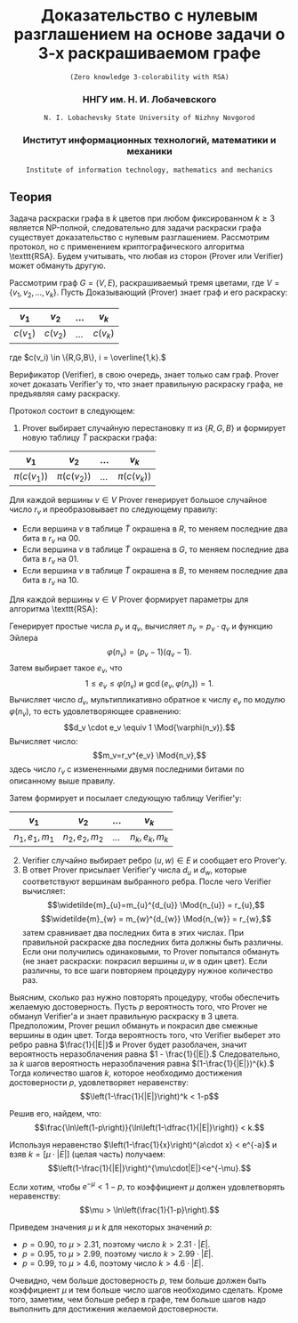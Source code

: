 <center>

# Доказательство с нулевым разглашением на основе задачи о 3-х раскрашиваемом графе
    (Zero knowledge 3-colorability with RSA)

### ННГУ им. Н. И. Лобачевского
    N. I. Lobachevsky State University of Nizhny Novgorod
### Институт информационных технологий, математики и механики
    Institute of information technology, mathematics and mechanics
    
</center>

## Теория
Задача раскраски графа в $k$ цветов при любом фиксированном $k \geq 3$ является NP-полной, следовательно для задачи раскраски графа существует доказательство с нулевым разглашением. Рассмотрим протокол, но с применением криптографического алгоритма \texttt{RSA}. Будем учитывать, что любая из сторон (Prover или Verifier) может обмануть другую.

Рассмотрим граф $G=(V,E)$, раскрашиваемый тремя цветами, где $V = \{v_1,v_2,\dots,v_k\}.$ Пусть Доказывающий (Prover) знает граф и его раскраску:


| $v_1$    | $v_2$    | $\dots$ | $v_k$    |
|----------|----------|---------|----------|
| $c(v_1)$ | $c(v_2)$ | $\dots$ | $c(v_k)$ |

где $c(v_i) \in \{R,G,B\}, i = \overline{1,k}.$

Верификатор (Verifier), в свою очередь, знает только сам граф. Prover хочет доказать Verifier'y то, что знает правильную раскраску графа, не предъявляя саму раскраску.

Протокол состоит в следующем:
1. Prover выбирает случайную перестановку $\pi$ из $\{ R,G,B \}$ и формирует новую таблицу $\widetilde{T}$ раскраски графа:  

| $v_1$         | $v_2$         | $\dots$ | $v_k$         |
|---------------|---------------|---------|---------------|
| $\pi(c(v_1))$ | $\pi(c(v_2))$ | $\dots$ | $\pi(c(v_k))$ |
  
Для каждой вершины $v \in V$ Prover генерирует большое случайное число $r_v$ и преобразовывает по следующему правилу:

- Если вершина $v$ в таблице $\widetilde{T}$ окрашена в $R,$ то меняем последние два бита в $r_v$ на $00.$
- Если вершина $v$ в таблице $\widetilde{T}$ окрашена в $G,$ то меняем последние два бита в $r_v$ на $01.$
- Если вершина $v$ в таблице $\widetilde{T}$ окрашена в $B,$ то меняем последние два бита в $r_v$ на $10.$

Для каждой вершины $v \in V$ Prover формирует параметры для алгоритма \texttt{RSA}:

Генерирует простые числа $p_v$ и $q_v,$ вычисляет $n_v = p_v \cdot q_v$ и функцию Эйлера $$\varphi(n_v)=(p_v-1)(q_v-1).$$ Затем выбирает такое $e_v,$ что $$1\le e_v \le \varphi(n_v)\text{ и }\gcd(e_v,\varphi(n_v))=1.$$
Вычисляет число $d_v,$ мультипликативно обратное к числу $e_v$ по модулю $\varphi(n_v),$ то есть удовлетворяющее сравнению: $$d_v \cdot e_v \equiv 1 \Mod{\varphi(n_v)}.$$
Вычисляет число: $$m_v=r_v^{e_v} \Mod{n_v},$$ здесь число $r_v$ с измененными двумя последними битами по описанному выше правилу. 

Затем формирует и посылает следующую таблицу Verifier'y:

| $v_1$         | $v_2$         | $\dots$ | $v_k$         |
|---------------|---------------|---------|---------------|
| $n_1,e_1,m_1$ | $n_2,e_2,m_2$ | $\dots$ | $n_k,e_k,m_k$ |

2. Verifier случайно выбирает ребро $(u,w)\in E$ и сообщает его Prover'y.
3. В ответ Prover присылает Verifier'y числа $d_{u}$ и $d_{w},$ которые соответствуют вершинам выбранного ребра. После чего Verifier вычисляет:
$$\widetilde{m}_{u}=m_{u}^{d_{u}} \Mod{n_{u}} = r_{u},$$ $$\widetilde{m}_{w} = m_{w}^{d_{w}} \Mod{n_{w}} = r_{w},$$
затем сравнивает два последних бита в этих числах. При правильной раскраске два последних бита должны быть различны. Если они получились одинаковыми, то Prover попытался обмануть (не знает раскраски: покрасил вершины $u,w$ в один цвет). Если различны, то все шаги повторяем процедуру нужное количество раз.


Выясним, сколько раз нужно повторять процедуру, чтобы обеспечить желаемую достоверность. Пусть $p$ вероятность того, что Prover не обманул Verifier'a и знает правильную раскраску в $3$ цвета. Предположим, Prover решил обмануть и покрасил две смежные вершины в один цвет. Тогда вероятность того, что Verifier выберет это ребро равна $\frac{1}{|E|}$ и Prover будет разоблачен, значит вероятность неразоблачения равна $1 - \frac{1}{|E|}.$ Следовательно, за $k$ шагов вероятность неразоблачения равна $(1-\frac{1}{|E|})^{k}.$ Тогда количество шагов $k,$ которое необходимо достижения достоверности $p,$ удовлетворяет неравенству: $$\left(1-\frac{1}{|E|}\right)^k < 1-p$$

Решив его, найдем, что: $$\frac{\ln\left(1-p\right)}{\ln\left(1-\dfrac{1}{|E|}\right)} < k.$$

Используя неравенство $\left(1-\frac{1}{x}\right)^{a\cdot x} < e^{-a}$ и взяв $k = [\mu\cdot|E|]$ (целая часть) получаем:
$$\left(1-\frac{1}{|E|}\right)^{\mu\cdot|E|}<e^{-\mu}.$$

Если хотим, чтобы $e^{-\mu} < 1-p,$ то коэффициент $\mu$ должен удовлетворять неравенству: 
$$\mu > \ln\left(\frac{1}{1-p}\right).$$


Приведем значения $\mu$ и $k$ для некоторых значений $p$:
- $p = 0.90,$ то $\mu > 2.31,$ поэтому число $k > 2.31\cdot|E|.$
- $p = 0.95,$ то $\mu > 2.99,$ поэтому число $k > 2.99\cdot|E|.$
- $p = 0.99,$ то $\mu > 4.6,$ поэтому число $k > 4.6\cdot|E|.$

Очевидно, чем больше достоверность $p$, тем больше должен быть коэффициент $\mu$ и тем больше число шагов необходимо сделать. Кроме того, заметим, чем больше ребер в графе, тем больше шагов надо выполнить для достижения желаемой достоверности.
